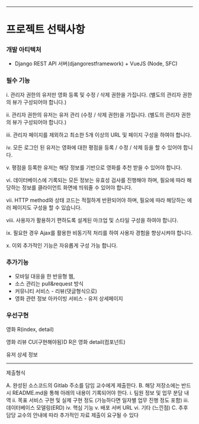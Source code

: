 -----



# 프로젝트 선택사항

### 개발 아티텍처

- Django REST API 서버(djangorestframework) + VueJS (Node, SFC)

### 필수 기능

i. 관리자 권한의 유저만 영화 등록 및 수정 / 삭제 권한을 가집니다.
(별도의 관리자 권한의 뷰가 구성되어야 합니다.)

ii. 관리자 권한의 유저는 유저 관리 (수정 / 삭제 권한)을 가집니다.
(별도의 관리자 권한의 뷰가 구성되어야 합니다.)

iii. 관리자 페이지를 제외하고 최소한 5개 이상의 URL 및 페이지 구성을 하여야 합니다.

iv. 모든 로그인 된 유저는 영화에 대한 평점을 등록 / 수정 / 삭제 등을 할 수 있어야 합니다.

v. 평점을 등록한 유저는 해당 정보를 기반으로 영화를 추천 받을 수 있어야 합니다.

vi. 데이터베이스에 기록되는 모든 정보는 유효성 검사를 진행해야 하며, 필요에 따라 해당하는
정보를 클라이언트 화면에 띄워줄 수 있어야 합니다.

vii. HTTP method와 상태 코드는 적절하게 반환되어야 하며, 필요에 따라 해당하는 에러
페이지도 구성을 할 수 있습니다.

viii. 사용자가 활용하기 편하도록 설계된 마크업 및 스타일 구성을 하여야 합니다.

ix. 필요한 경우 Ajax를 활용한 비동기적 처리를 하여 사용자 경험을 향상시켜야 합니다.

x. 이외 추가적인 기능은 자유롭게 구성 가능 합니다.

### 추가기능

- 모바일 대응을 한 반응형 웹,
- 소스 관리는 pull&request 방식
- 커뮤니티 서비스 - 리뷰(댓글형식으로)
- 영화 관련 정보 아카이빙 서비스 - 유저 상세페이지

### 우선구현

영화 R(index, detail)

영화 리뷰 CU(구현해야됨)D R은 영화 detail(컴포넌트)

유저 상세 정보

---

제출형식

A. 완성된 소스코드의 Gitlab 주소를 담임 교수에게 제출한다.
B. 해당 저장소에는 반드시 README.md을 통해 아래의 내용이 기록되어야 한다.
i. 팀원 정보 및 업무 분담 내역
ii. 목표 서비스 구현 및 실제 구현 정도 (가능하다면 일자별 업무 진행 정도 포함)
iii. 데이터베이스 모델링(ERD)
iv. 핵심 기능
v. 배포 서버 URL
vi. 기타 (느낀점)
C. 추후 담당 교수의 안내에 따라 추가적인 자료 제출이 요구될 수 있다